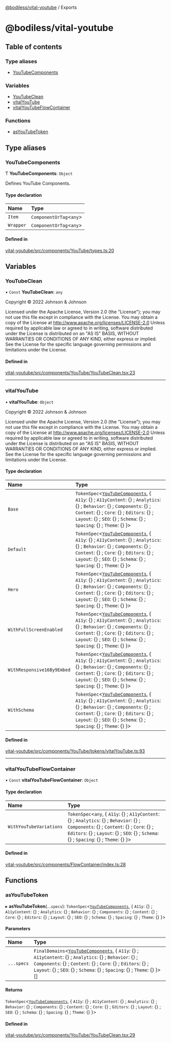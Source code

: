 [@bodiless/vital-youtube](README.md) / Exports

# @bodiless/vital-youtube

## Table of contents

### Type aliases

- [YouTubeComponents](modules.md#youtubecomponents)

### Variables

- [YouTubeClean](modules.md#youtubeclean)
- [vitalYouTube](modules.md#vitalyoutube)
- [vitalYouTubeFlowContainer](modules.md#vitalyoutubeflowcontainer)

### Functions

- [asYouTubeToken](modules.md#asyoutubetoken)

## Type aliases

### YouTubeComponents

Ƭ **YouTubeComponents**: `Object`

Defines YouTube Components.

#### Type declaration

| Name | Type |
| :------ | :------ |
| `Item` | `ComponentOrTag`<`any`\> |
| `Wrapper` | `ComponentOrTag`<`any`\> |

#### Defined in

[vital-youtube/src/components/YouTube/types.ts:20](https://github.com/johnsonandjohnson/Bodiless-JS/blob/e9dc1e55/packages/vital-youtube/src/components/YouTube/types.ts#L20)

## Variables

### YouTubeClean

• `Const` **YouTubeClean**: `any`

Copyright © 2022 Johnson & Johnson

Licensed under the Apache License, Version 2.0 (the "License");
you may not use this file except in compliance with the License.
You may obtain a copy of the License at
http://www.apache.org/licenses/LICENSE-2.0
Unless required by applicable law or agreed to in writing, software
distributed under the License is distributed on an "AS IS" BASIS,
WITHOUT WARRANTIES OR CONDITIONS OF ANY KIND, either express or implied.
See the License for the specific language governing permissions and
limitations under the License.

#### Defined in

[vital-youtube/src/components/YouTube/YouTubeClean.tsx:23](https://github.com/johnsonandjohnson/Bodiless-JS/blob/e9dc1e55/packages/vital-youtube/src/components/YouTube/YouTubeClean.tsx#L23)

___

### vitalYouTube

• **vitalYouTube**: `Object`

Copyright © 2022 Johnson & Johnson

Licensed under the Apache License, Version 2.0 (the "License");
you may not use this file except in compliance with the License.
You may obtain a copy of the License at
http://www.apache.org/licenses/LICENSE-2.0
Unless required by applicable law or agreed to in writing, software
distributed under the License is distributed on an "AS IS" BASIS,
WITHOUT WARRANTIES OR CONDITIONS OF ANY KIND, either express or implied.
See the License for the specific language governing permissions and
limitations under the License.

#### Type declaration

| Name | Type |
| :------ | :------ |
| `Base` | `TokenSpec`<[`YouTubeComponents`](modules.md#youtubecomponents), { `A11y`: {} ; `A11yContent`: {} ; `Analytics`: {} ; `Behavior`: {} ; `Components`: {} ; `Content`: {} ; `Core`: {} ; `Editors`: {} ; `Layout`: {} ; `SEO`: {} ; `Schema`: {} ; `Spacing`: {} ; `Theme`: {}  }\> |
| `Default` | `TokenSpec`<[`YouTubeComponents`](modules.md#youtubecomponents), { `A11y`: {} ; `A11yContent`: {} ; `Analytics`: {} ; `Behavior`: {} ; `Components`: {} ; `Content`: {} ; `Core`: {} ; `Editors`: {} ; `Layout`: {} ; `SEO`: {} ; `Schema`: {} ; `Spacing`: {} ; `Theme`: {}  }\> |
| `Hero` | `TokenSpec`<[`YouTubeComponents`](modules.md#youtubecomponents), { `A11y`: {} ; `A11yContent`: {} ; `Analytics`: {} ; `Behavior`: {} ; `Components`: {} ; `Content`: {} ; `Core`: {} ; `Editors`: {} ; `Layout`: {} ; `SEO`: {} ; `Schema`: {} ; `Spacing`: {} ; `Theme`: {}  }\> |
| `WithFullScreenEnabled` | `TokenSpec`<[`YouTubeComponents`](modules.md#youtubecomponents), { `A11y`: {} ; `A11yContent`: {} ; `Analytics`: {} ; `Behavior`: {} ; `Components`: {} ; `Content`: {} ; `Core`: {} ; `Editors`: {} ; `Layout`: {} ; `SEO`: {} ; `Schema`: {} ; `Spacing`: {} ; `Theme`: {}  }\> |
| `WithResponsive16By9Embed` | `TokenSpec`<[`YouTubeComponents`](modules.md#youtubecomponents), { `A11y`: {} ; `A11yContent`: {} ; `Analytics`: {} ; `Behavior`: {} ; `Components`: {} ; `Content`: {} ; `Core`: {} ; `Editors`: {} ; `Layout`: {} ; `SEO`: {} ; `Schema`: {} ; `Spacing`: {} ; `Theme`: {}  }\> |
| `WithSchema` | `TokenSpec`<[`YouTubeComponents`](modules.md#youtubecomponents), { `A11y`: {} ; `A11yContent`: {} ; `Analytics`: {} ; `Behavior`: {} ; `Components`: {} ; `Content`: {} ; `Core`: {} ; `Editors`: {} ; `Layout`: {} ; `SEO`: {} ; `Schema`: {} ; `Spacing`: {} ; `Theme`: {}  }\> |

#### Defined in

[vital-youtube/src/components/YouTube/tokens/vitalYouTube.ts:93](https://github.com/johnsonandjohnson/Bodiless-JS/blob/e9dc1e55/packages/vital-youtube/src/components/YouTube/tokens/vitalYouTube.ts#L93)

___

### vitalYouTubeFlowContainer

• `Const` **vitalYouTubeFlowContainer**: `Object`

#### Type declaration

| Name | Type |
| :------ | :------ |
| `WithYouTubeVariations` | `TokenSpec`<`any`, { `A11y`: {} ; `A11yContent`: {} ; `Analytics`: {} ; `Behavior`: {} ; `Components`: {} ; `Content`: {} ; `Core`: {} ; `Editors`: {} ; `Layout`: {} ; `SEO`: {} ; `Schema`: {} ; `Spacing`: {} ; `Theme`: {}  }\> |

#### Defined in

[vital-youtube/src/components/FlowContainer/index.ts:28](https://github.com/johnsonandjohnson/Bodiless-JS/blob/e9dc1e55/packages/vital-youtube/src/components/FlowContainer/index.ts#L28)

## Functions

### asYouTubeToken

▸ **asYouTubeToken**(...`specs`): `TokenSpec`<[`YouTubeComponents`](modules.md#youtubecomponents), { `A11y`: {} ; `A11yContent`: {} ; `Analytics`: {} ; `Behavior`: {} ; `Components`: {} ; `Content`: {} ; `Core`: {} ; `Editors`: {} ; `Layout`: {} ; `SEO`: {} ; `Schema`: {} ; `Spacing`: {} ; `Theme`: {}  }\>

#### Parameters

| Name | Type |
| :------ | :------ |
| `...specs` | `FinalDomains`<[`YouTubeComponents`](modules.md#youtubecomponents), { `A11y`: {} ; `A11yContent`: {} ; `Analytics`: {} ; `Behavior`: {} ; `Components`: {} ; `Content`: {} ; `Core`: {} ; `Editors`: {} ; `Layout`: {} ; `SEO`: {} ; `Schema`: {} ; `Spacing`: {} ; `Theme`: {}  }\>[] |

#### Returns

`TokenSpec`<[`YouTubeComponents`](modules.md#youtubecomponents), { `A11y`: {} ; `A11yContent`: {} ; `Analytics`: {} ; `Behavior`: {} ; `Components`: {} ; `Content`: {} ; `Core`: {} ; `Editors`: {} ; `Layout`: {} ; `SEO`: {} ; `Schema`: {} ; `Spacing`: {} ; `Theme`: {}  }\>

#### Defined in

[vital-youtube/src/components/YouTube/YouTubeClean.tsx:29](https://github.com/johnsonandjohnson/Bodiless-JS/blob/e9dc1e55/packages/vital-youtube/src/components/YouTube/YouTubeClean.tsx#L29)
